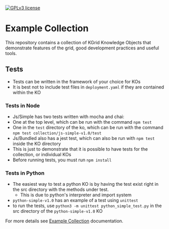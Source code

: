 [![GPLv3 license](https://img.shields.io/badge/License-GPLv3-blue.svg)](http://perso.crans.org/besson/LICENSE.html)
# Example Collection
This repository contains a collection of KGrid Knowledge Objects that demonstrate features
of the grid, good development practices and useful tools.

## Tests
- Tests can be written in the framework of your choice for KOs
- It is best not to include test files in `deployment.yaml` if they are contained within the KO
### Tests in Node
  - Js/Simple has two tests written with mocha and chai: 
  - One at the top level, which can be run with the command `npm test`
  - One in the `test` directory of the ko, which can be run with the command `npm test collection/js-simple-v1.0/test`
  - Js/Bundled also has a jest test, which can also be run with `npm test` inside the KO directory
  - This is just to demonstrate that it is possible to have tests for the collection, or individual KOs
  - Before running tests, you must run `npm install`
### Tests in Python
  - The easiest way to test a python KO is by having the test exist right in the src directory with the methods under test.
    - This is due to python's interpreter and import system
  - `python-simple-v1.0` has an example of a test using `unittest`
  - to run the tests, use `python3 -m unittest python_simple_test.py` in the src directory of the `python-simple-v1.0` KO

For more details see [Example Collection](https://kgrid-objects.github.io/example-collection/) documentation.
